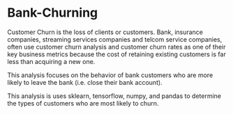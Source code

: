 # Bank-Churning
Customer Churn is the loss of clients or customers. Bank, insurance companies, streaming services companies and telcom service companies, often use customer churn analysis and customer churn rates as one of their key business metrics because the cost of retaining existing customers is far less than acquiring a new one.

This analysis focuses on the behavior of bank customers who are more likely to leave the bank (i.e. close their bank account). 

This analysis is uses sklearn, tensorflow, numpy, and pandas to determine the types of customers who are most likely to churn.

